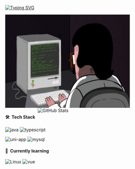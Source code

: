 [![Typing SVG](https://readme-typing-svg.herokuapp.com/?lines=Hi+there+👋,I+am+Liu+Sang;Glad+you+came+to+visit+my+GitHub+homepage&color=696969)](https://git.io/typing-svg)
<!-- ![image](https://github.com/lsy-73/Personal-picture-repository/blob/main/%E5%9B%BE%E7%89%87/%E8%87%AA%E8%BF%B0.png) -->
<img align="top" width="400px" style="height:300px" alt="GitHub Stats" src="https://github.com/lsy-73/Personal-picture-repository/blob/main/%E5%9B%BE%E7%89%87/%E8%87%AA%E8%BF%B0.png" />

<!-- ### Hi there 👋，I am 刘桑. -->
<!--
**qinhua/qinhua** is a ✨ _special_ ✨ repository because its `README.md` (this file) appears on your GitHub profile.

Here are some ideas to get you started:

- 🔭 I’m currently working on ...
- 🌱 I’m currently learning ...
- 👯 I’m looking to collaborate on ...
- 🤔 I’m looking for help with ...
- 💬 Ask me about ...
- 📫 How to reach me: ...
- 😄 Pronouns: ...
- ⚡ Fun fact: ...
-->
<img align="right" width="400px" alt="GitHub Stats" src="https://github-readme-stats.vercel.app/api?username=lsy-73&count_private=true&show_icons=true" />

#### 🛠 &nbsp;Tech Stack


![java](https://img.shields.io/badge/-java-333333?style=flat&logo=java&color=FFA07A)
![typescript](https://img.shields.io/badge/-typescript-333333?style=flat&logo=typescript&color=87CEEB)
<!-- ![electron](https://img.shields.io/badge/-electron-333333?style=flat&logo=electron) -->
![uni-app](https://img.shields.io/badge/-node-333333?style=flat&logo=node.js&color=90EE90)
![mysql](https://img.shields.io/badge/-mysql-333333?style=flat&logo=mysql&color=FFA07A)

#### 🌱 &nbsp;Currently learning

![Linux](https://img.shields.io/badge/-Linux-blue?style=flat&logo=Linux)
![vue](https://img.shields.io/badge/-vue-333333?style=flat&logo=vue.js&color=90EE90)
<!-- ![dart](https://img.shields.io/badge/-dart-yellow?style=flat&logo=dart) -->
